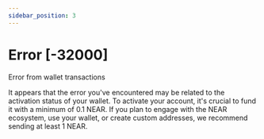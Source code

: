 ```yaml
---
sidebar_position: 3
---
```


# Error [-32000]

Error from wallet transactions

It appears that the error you've encountered may be related to the activation status of your wallet. To activate your account, it's crucial to fund it with a minimum of 0.1 NEAR. If you plan to engage with the NEAR ecosystem, use your wallet, or create custom addresses, we recommend sending at least 1 NEAR.
